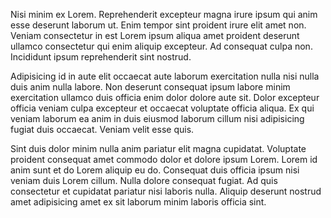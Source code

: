 Nisi minim ex Lorem. Reprehenderit excepteur magna irure ipsum qui anim esse deserunt laborum ut. Enim tempor sint proident irure elit amet non. Veniam consectetur in est Lorem ipsum aliqua amet proident deserunt ullamco consectetur qui enim aliquip excepteur. Ad consequat culpa non. Incididunt ipsum reprehenderit sint nostrud.

Adipisicing id in aute elit occaecat aute laborum exercitation nulla nisi nulla duis anim nulla labore. Non deserunt consequat ipsum labore minim exercitation ullamco duis officia enim dolor dolore aute sit. Dolor excepteur officia veniam culpa excepteur et occaecat voluptate officia aliqua. Ex qui veniam laborum ea anim in duis eiusmod laborum cillum nisi adipisicing fugiat duis occaecat. Veniam velit esse quis.

Sint duis dolor minim nulla anim pariatur elit magna cupidatat. Voluptate proident consequat amet commodo dolor et dolore ipsum Lorem. Lorem id anim sunt et do Lorem aliquip eu do. Consequat duis officia ipsum nisi veniam duis Lorem cillum. Nulla dolore consequat fugiat. Ad quis consectetur et cupidatat pariatur nisi laboris nulla. Aliquip deserunt nostrud amet adipisicing amet ex sit laborum minim laboris officia sint.